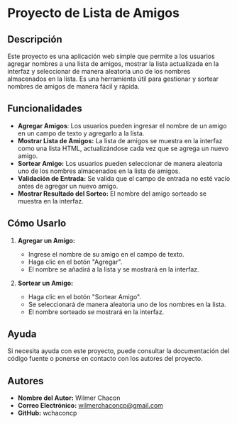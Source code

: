 # Proyecto de Lista de Amigos

## Descripción

Este proyecto es una aplicación web simple que permite a los usuarios agregar nombres a una lista de amigos, mostrar la lista actualizada en la interfaz y seleccionar de manera aleatoria uno de los nombres almacenados en la lista. Es una herramienta útil para gestionar y sortear nombres de amigos de manera fácil y rápida.

## Funcionalidades

- **Agregar Amigos**: Los usuarios pueden ingresar el nombre de un amigo en un campo de texto y agregarlo a la lista.
- **Mostrar Lista de Amigos:** La lista de amigos se muestra en la interfaz como una lista HTML, actualizándose cada vez que se agrega un nuevo amigo.
- **Sortear Amigo:** Los usuarios pueden seleccionar de manera aleatoria uno de los nombres almacenados en la lista de amigos.
- **Validación de Entrada:** Se valida que el campo de entrada no esté vacío antes de agregar un nuevo amigo.
- **Mostrar Resultado del Sorteo:** El nombre del amigo sorteado se muestra en la interfaz.

## Cómo Usarlo

1. **Agregar un Amigo:**
   - Ingrese el nombre de su amigo en el campo de texto.
   - Haga clic en el botón "Agregar".
   - El nombre se añadirá a la lista y se mostrará en la interfaz.

2. **Sortear un Amigo:**
   - Haga clic en el botón "Sortear Amigo".
   - Se seleccionará de manera aleatoria uno de los nombres en la lista.
   - El nombre sorteado se mostrará en la interfaz.

## Ayuda

Si necesita ayuda con este proyecto, puede consultar la documentación del código fuente o ponerse en contacto con los autores del proyecto.

## Autores

- **Nombre del Autor:** Wilmer Chacon
- **Correo Electrónico:** wilmerchaconcp@gmail.com
- **GitHub:** wchaconcp
